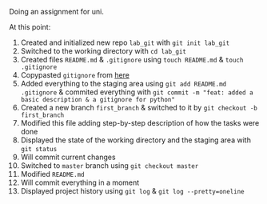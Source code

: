 Doing an assignment for uni.

At this point:

1. Created and initialized new repo `lab_git` with ```git init lab_git```
2. Switched to the working directory with ```cd lab_git```
3. Created files `README.md` & `.gitignore` using ```touch README.md``` & ```touch .gitignore```
4. Copypasted `gitignore` from [here](https://github.com/github/gitignore/blob/main/Python.gitignore)
5. Added everything to the staging area using ```git add README.md .gitignore``` & commited everything with ```git commit -m "feat: added a basic description & a gitignore for python"```
6. Created a new branch `first_branch` & switched to it by ```git checkout -b first_branch```
7. Modified this file adding step-by-step description of how the tasks were done
8. Displayed the state of the working directory and the staging area with ```git status```
9. Will commit current changes
10. Switched to `master` branch using `git checkout master`
11. Modified `README.md`
12. Will commit everything in a moment
13. Displayed project history using ```git log``` & ```git log --pretty=oneline```
